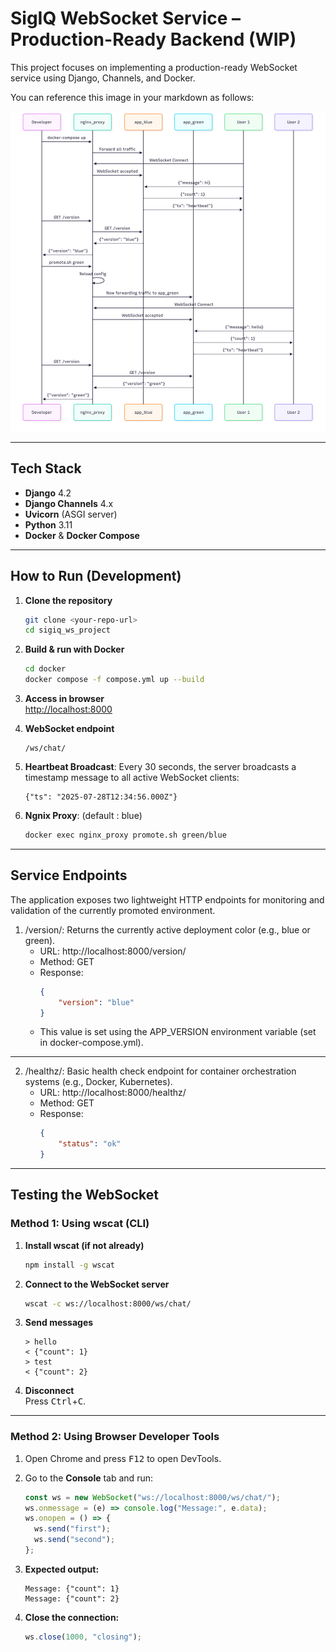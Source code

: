 # SigIQ WebSocket Service – Production-Ready Backend (WIP)

This project focuses on implementing a production-ready WebSocket service using Django, Channels, and Docker.

You can reference this image in your markdown as follows:

![Project Details](sequence_diagram.png)

---

## Tech Stack

- **Django** 4.2
- **Django Channels** 4.x
- **Uvicorn** (ASGI server)
- **Python** 3.11
- **Docker** & **Docker Compose**

---

## How to Run (Development)

1. **Clone the repository**
    ```bash
    git clone <your-repo-url>
    cd sigiq_ws_project
    ```

2. **Build & run with Docker**
    ```bash
    cd docker
    docker compose -f compose.yml up --build
    ```

3. **Access in browser**  
   [http://localhost:8000](http://localhost:8000)

4. **WebSocket endpoint**  
   ```
   /ws/chat/
   ```
   
5. **Heartbeat Broadcast**: Every 30 seconds, the server broadcasts a timestamp message to all active WebSocket clients:
   ```
   {"ts": "2025-07-28T12:34:56.000Z"}
   ```

6. **Ngnix Proxy**: (default : blue)
   ```bash
   docker exec nginx_proxy promote.sh green/blue 
   ```

---

## Service Endpoints

The application exposes two lightweight HTTP endpoints for monitoring and validation of the currently promoted environment.

1. /version/: Returns the currently active deployment color (e.g., blue or green).
    - URL: http://localhost:8000/version/
	- Method: GET
	- Response:
        ```json
        {
            "version": "blue"
        }
        ```
    - This value is set using the APP_VERSION environment variable (set in docker-compose.yml).

----

2. /healthz/: Basic health check endpoint for container orchestration systems (e.g., Docker, Kubernetes).
	- URL: http://localhost:8000/healthz/
	- Method: GET
	- Response:
        ```json
        {
            "status": "ok"
        }
        ```
---

## Testing the WebSocket

### Method 1: Using wscat (CLI)

1. **Install wscat (if not already)**
    ```bash
    npm install -g wscat
    ```

2. **Connect to the WebSocket server**
    ```bash
    wscat -c ws://localhost:8000/ws/chat/
    ```

3. **Send messages**
    ```
    > hello
    < {"count": 1}
    > test
    < {"count": 2}
    ```

4. **Disconnect**  
   Press <kbd>Ctrl</kbd>+<kbd>C</kbd>.

---

### Method 2: Using Browser Developer Tools

1. Open Chrome and press <kbd>F12</kbd> to open DevTools.

2. Go to the **Console** tab and run:
    ```javascript
    const ws = new WebSocket("ws://localhost:8000/ws/chat/");
    ws.onmessage = (e) => console.log("Message:", e.data);
    ws.onopen = () => {
      ws.send("first");
      ws.send("second");
    };
    ```

3. **Expected output:**
    ```
    Message: {"count": 1}
    Message: {"count": 2}
    ```

4. **Close the connection:**
    ```javascript
    ws.close(1000, "closing");
    ```
